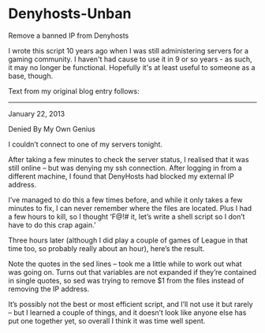 # Denyhosts-Unban
Remove a banned IP from Denyhosts

I wrote this script 10 years ago when I was still administering servers for a gaming community. I haven't had cause to use it in 9 or so years - as such, it may no longer be functional. Hopefully it's at least useful to someone as a base, though.

Text from my original blog entry follows:

--------------------------------------------------------

January 22, 2013

Denied By My Own Genius

I couldn’t connect to one of my servers tonight.

After taking a few minutes to check the server status, I realised that it was still online – but was denying my ssh connection. After logging in from a different machine, I found that DenyHosts had blocked my external IP address.

I’ve managed to do this a few times before, and while it only takes a few minutes to fix, I can never remember where the files are located. Plus I had a few hours to kill, so I thought ‘F@!# it, let’s write a shell script so I don’t have to do this crap again.’

Three hours later (although I did play a couple of games of League in that time too, so probably really about an hour), here’s the result.

Note the quotes in the sed lines – took me a little while to work out what was going on. Turns out that variables are not expanded if they’re contained in single quotes, so sed was trying to remove $1 from the files instead of removing the IP address.

It’s possibly not the best or most efficient script, and I’ll not use it but rarely – but I learned a couple of things, and it doesn’t look like anyone else has put one together yet, so overall I think it was time well spent.

